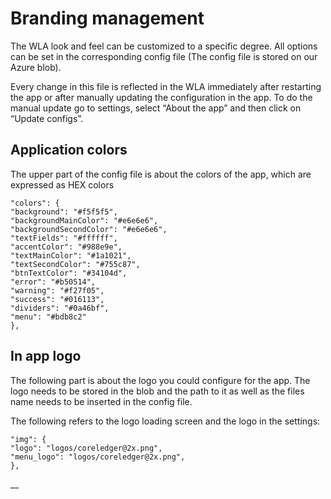 # Branding management

The WLA look and feel can be customized to a specific degree. All options can be set in the corresponding config file (The config file is stored on our Azure blob).

Every change in this file is reflected in the WLA immediately after restarting the app or after manually updating the configuration in the app. To do the manual update go to settings, select “About the app” and then click on “Update configs”.

## Application colors

The upper part of the config file is about the colors of the app, which are expressed as HEX colors

```
"colors": {
"background": "#f5f5f5",
"backgroundMainColor": "#e6e6e6",
"backgroundSecondColor": "#e6e6e6",
"textFields": "#ffffff",
"accentColor": "#988e9e",
"textMainColor": "#1a1021",
"textSecondColor": "#755c87",
"btnTextColor": "#34104d",
"error": "#b50514",
"warning": "#f27f05",
"success": "#016113",
"dividers": "#0a46bf",
"menu": "#bdb8c2"
},
```

## In app logo

The following part is about the logo you could configure for the app. The logo needs to be stored in the blob and the path to it as well as the files name needs to be inserted in the config file.

The following refers to the logo loading screen and the logo in the settings:

```
"img": {
"logo": "logos/coreledger@2x.png",
"menu_logo": "logos/coreledger@2x.png",
},
```

__
